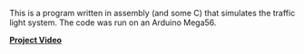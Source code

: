 This is a program written in assembly (and some C) that simulates the traffic light system. The code was run on an Arduino Mega56.

**[Project Video](https://biteable.com/watch/3351933/fe88089bd3ff62408d0c09103380565d)**
